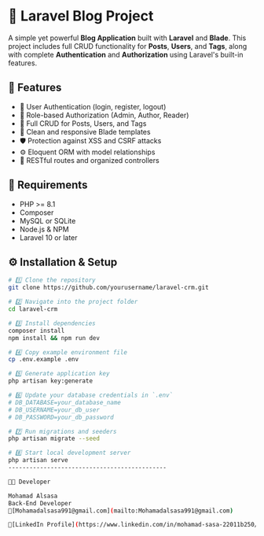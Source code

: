 # 📰 Laravel Blog Project
A simple yet powerful **Blog Application** built with **Laravel** and **Blade**. This project includes full CRUD functionality for **Posts**, **Users**, and **Tags**, along with complete **Authentication** and **Authorization** using Laravel's built-in features.

## 🚀 Features
- 🔐 User Authentication (login, register, logout)
- 🧩 Role-based Authorization (Admin, Author, Reader)
- 📝 Full CRUD for Posts, Users, and Tags
- 🎨 Clean and responsive Blade templates
- 🛡️ Protection against XSS and CSRF attacks
- ⚙️ Eloquent ORM with model relationships
- 📁 RESTful routes and organized controllers

## 🧱 Requirements
- PHP >= 8.1  
- Composer  
- MySQL or SQLite  
- Node.js & NPM  
- Laravel 10 or later

## ⚙️ Installation & Setup
```bash
# 1️⃣ Clone the repository
git clone https://github.com/yourusername/laravel-crm.git

# 2️⃣ Navigate into the project folder
cd laravel-crm

# 3️⃣ Install dependencies
composer install
npm install && npm run dev

# 4️⃣ Copy example environment file
cp .env.example .env

# 5️⃣ Generate application key
php artisan key:generate

# 6️⃣ Update your database credentials in `.env`
# DB_DATABASE=your_database_name
# DB_USERNAME=your_db_user
# DB_PASSWORD=your_db_password

# 7️⃣ Run migrations and seeders
php artisan migrate --seed

# 8️⃣ Start local development server
php artisan serve
---------------------------------------------

🧑‍💻 Developer

Mohamad Alsasa
Back-End Developer
📧[Mohamadalsasa991@gmail.com](mailto:Mohamadalsasa991@gmail.com)

💼[LinkedIn Profile](https://www.linkedin.com/in/mohamad-sasa-22011b250/)

